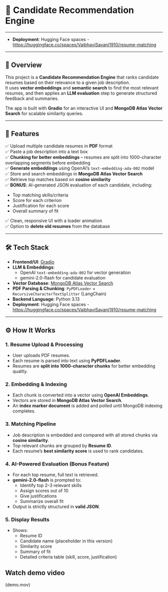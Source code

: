 # 🧠 Candidate Recommendation Engine


---

- **Deployment**: Hugging Face spaces - https://huggingface.co/spaces/VaibhaviSavani1910/resume-matching

---

## 📌 Overview
This project is a **Candidate Recommendation Engine** that ranks candidate resumes based on their relevance to a given job description.  
It uses **vector embeddings** and **semantic search** to find the most relevant resumes, and then applies an **LLM evaluation** step to generate structured feedback and summaries.

The app is built with **Gradio** for an interactive UI and **MongoDB Atlas Vector Search** for scalable similarity queries.

---

## 🚀 Features
✅ Upload multiple candidate resumes in **PDF** format  
✅ Paste a job description into a text box  
✅ **Chunking for better embeddings** – resumes are split into 1000-character overlapping segments before embedding  
✅ **Generate embeddings** using OpenAI’s `text-embedding-ada-002` model  
✅ Store and search embeddings in **MongoDB Atlas Vector Search**  
✅ Retrieve top matches based on **cosine similarity**  
✅ **BONUS**: AI-generated JSON evaluation of each candidate, including:
- Top matching skills/criteria
- Score for each criterion
- Justification for each score
- Overall summary of fit

✅ Clean, responsive UI with a loader animation  
✅ Option to **delete old resumes** from the database  

---

## 🛠️ Tech Stack
- **Frontend/UI**: [Gradio](https://www.gradio.app/)  
- **LLM & Embeddings**:  
  - OpenAI `text-embedding-ada-002` for vector generation  
  - gemini-2.0-flash for candidate evaluation  
- **Vector Database**: [MongoDB Atlas Vector Search](https://www.mongodb.com/atlas/vector-search)  
- **PDF Parsing & Chunking**: `PyPDFLoader` + `RecursiveCharacterTextSplitter` (LangChain)  
- **Backend Language**: Python 3.13  
- **Deployment**: Hugging Face spaces - https://huggingface.co/spaces/VaibhaviSavani1910/resume-matching

---

## ⚙️ How It Works

### 1. **Resume Upload & Processing**
- User uploads PDF resumes.
- Each resume is parsed into text using **PyPDFLoader**.
- Resumes are **split into 1000-character chunks** for better embedding quality.

### 2. **Embedding & Indexing**
- Each chunk is converted into a vector using **OpenAI Embeddings**.
- Vectors are stored in **MongoDB Atlas Vector Search**.
- An **index marker document** is added and polled until MongoDB indexing completes.

### 3. **Matching Pipeline**
- Job description is embedded and compared with all stored chunks via **cosine similarity**.
- Top relevant chunks are grouped by **Resume ID**.
- Each resume’s **best similarity score** is used to rank candidates.

### 4. **AI-Powered Evaluation (Bonus Feature)**
- For each top resume, full text is retrieved.
- **gemini-2.0-flash** is prompted to:
  - Identify top 2–3 relevant skills
  - Assign scores out of 10
  - Give justifications
  - Summarize overall fit
- Output is strictly structured in **valid JSON**.

### 5. **Display Results**
- Shows:
  - Resume ID
  - Candidate name (placeholder in this version)
  - Similarity score
  - Summary of fit
  - Detailed criteria table (skill, score, justification)


## Watch demo video

(demo.mov)

